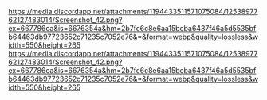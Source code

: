 https://media.discordapp.net/attachments/1194433511571075084/1253897762127483014/Screenshot_42.png?ex=667786ca&is=6676354a&hm=2b7fc6c8e6aa15bcba6437f46a5d5535bfb64463db97723652c71235c7052e76&=&format=webp&quality=lossless&width=550&height=265
https://media.discordapp.net/attachments/1194433511571075084/1253897762127483014/Screenshot_42.png?ex=667786ca&is=6676354a&hm=2b7fc6c8e6aa15bcba6437f46a5d5535bfb64463db97723652c71235c7052e76&=&format=webp&quality=lossless&width=550&height=265
